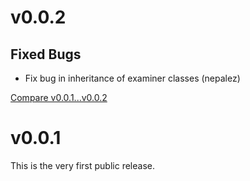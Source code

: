 # v0.0.2

## Fixed Bugs
- Fix bug in inheritance of examiner classes (nepalez)

[Compare v0.0.1...v0.0.2](https://github.com/tram-rb/tram-examiner/compare/v0.0.1...v0.0.2)

# v0.0.1

This is the very first public release.
